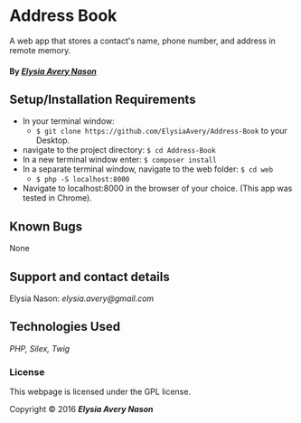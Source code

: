 # Address Book
A web app that stores a contact's name, phone number, and address in remote memory.

#### By _[**Elysia Avery Nason**](https://github.com/elysiaavery)_

## Setup/Installation Requirements

* In your terminal window:
  * `$ git clone https://github.com/ElysiaAvery/Address-Book` to your Desktop.
* navigate to the project directory: `$ cd Address-Book`
* In a new terminal window enter: `$ composer install`
* In a separate terminal window, navigate to the web folder: `$ cd web`
  * `$ php -S localhost:8000`
* Navigate to localhost:8000 in the browser of your choice. (This app was tested in Chrome).

## Known Bugs

None

## Support and contact details

Elysia Nason: _elysia.avery@gmail.com_

## Technologies Used

_PHP,
Silex,
Twig_

### License

This webpage is licensed under the GPL license.

Copyright &copy; 2016 **_Elysia Avery Nason_**
